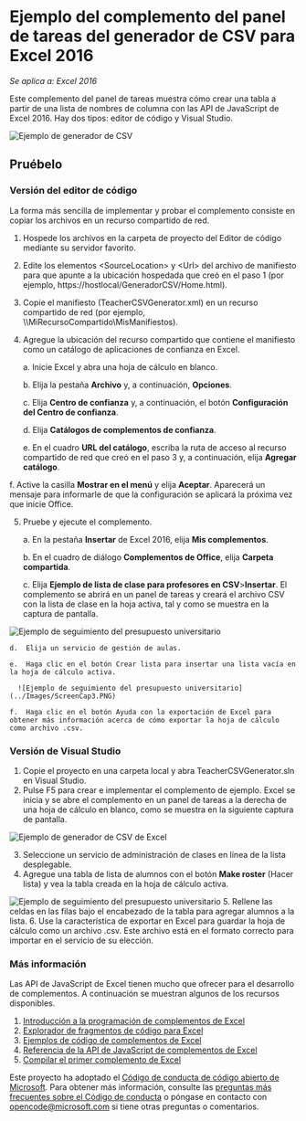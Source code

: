 ﻿---
page_type: sample
products:
- office-excel
- office-365
languages:
- javascript
extensions:
  contentType: samples
  technologies:
  - Add-ins
  createdDate: 10/15/2015 1:50:50 PM
---
# <a name="csv-generator-task-pane-add-in-sample-for-excel-2016"></a>Ejemplo del complemento del panel de tareas del generador de CSV para Excel 2016

_Se aplica a: Excel 2016_

Este complemento del panel de tareas muestra cómo crear una tabla a partir de una lista de nombres de columna con las API de JavaScript de Excel 2016. Hay dos tipos: editor de código y Visual Studio.

![Ejemplo de generador de CSV](../Images/ScreenCap1.PNG)

## <a name="try-it-out"></a>Pruébelo
### <a name="code-editor-version"></a>Versión del editor de código

La forma más sencilla de implementar y probar el complemento consiste en copiar los archivos en un recurso compartido de red.

1.  Hospede los archivos en la carpeta de proyecto del Editor de código mediante su servidor favorito.
2.  Edite los elementos \<SourceLocation\> y \<Url\> del archivo de manifiesto para que apunte a la ubicación hospedada que creó en el paso 1 (por ejemplo, https://hostlocal/GeneradorCSV/Home.html).
3.  Copie el manifiesto (TeacherCSVGenerator.xml) en un recurso compartido de red (por ejemplo, \\\MiRecursoCompartido\MisManifiestos).
4.  Agregue la ubicación del recurso compartido que contiene el manifiesto como un catálogo de aplicaciones de confianza en Excel.

    a.  Inicie Excel y abra una hoja de cálculo en blanco.

    b.  Elija la pestaña **Archivo** y, a continuación, **Opciones**.

    c.  Elija **Centro de confianza** y, a continuación, el botón **Configuración del Centro de confianza**.

    d.  Elija **Catálogos de complementos de confianza**.

    e.  En el cuadro **URL del catálogo**, escriba la ruta de acceso al recurso compartido de red que creó en el paso 3 y, a continuación, elija **Agregar catálogo**.

   f. Active la casilla **Mostrar en el menú** y elija **Aceptar**. Aparecerá un mensaje para informarle de que la configuración se aplicará la próxima vez que inicie Office.

5.  Pruebe y ejecute el complemento.

    a.  En la pestaña **Insertar** de Excel 2016, elija **Mis complementos**.

    b.  En el cuadro de diálogo **Complementos de Office**, elija **Carpeta compartida**.

    c.  Elija **Ejemplo de lista de clase para profesores en CSV**>**Insertar**. El complemento se abrirá en un panel de tareas y creará el archivo CSV con la lista de clase en la hoja activa, tal y como se muestra en la captura de pantalla.

   ![Ejemplo de seguimiento del presupuesto universitario](../Images/ScreenCap2.PNG)

    d.  Elija un servicio de gestión de aulas.

    e.  Haga clic en el botón Crear lista para insertar una lista vacía en la hoja de cálculo activa.

      ![Ejemplo de seguimiento del presupuesto universitario](../Images/ScreenCap3.PNG)

    f.  Haga clic en el botón Ayuda con la exportación de Excel para obtener más información acerca de cómo exportar la hoja de cálculo como archivo .csv.


### <a name="visual-studio-version"></a>Versión de Visual Studio
1.  Copie el proyecto en una carpeta local y abra TeacherCSVGenerator.sln en Visual Studio.
2.  Pulse F5 para crear e implementar el complemento de ejemplo. Excel se inicia y se abre el complemento en un panel de tareas a la derecha de una hoja de cálculo en blanco, como se muestra en la siguiente captura de pantalla.

  ![Ejemplo de generador de CSV de Excel](../Images/ScreenCap1.PNG)

3.  Seleccione un servicio de administración de clases en línea de la lista desplegable.
4.  Agregue una tabla de lista de alumnos con el botón **Make roster** (Hacer lista) y vea la tabla creada en la hoja de cálculo activa.

  ![Ejemplo de seguimiento del presupuesto universitario](../Images/ScreenCap3.PNG)
5.  Rellene las celdas en las filas bajo el encabezado de la tabla para agregar alumnos a la lista.
6.  Use la característica de exportar en Excel para guardar la hoja de cálculo como un archivo .csv. Este archivo está en el formato correcto para importar en el servicio de su elección.


### <a name="learn-more"></a>Más información

Las API de JavaScript de Excel tienen mucho que ofrecer para el desarrollo de complementos. A continuación se muestran algunos de los recursos disponibles.

1.  [Introducción a la programación de complementos de Excel](https://github.com/OfficeDev/office-js-docs/blob/master/excel/excel-add-ins-programming-overview.md)
2.  [Explorador de fragmentos de código para Excel](http://officesnippetexplorer.azurewebsites.net/#/snippets/excel)
3.  [Ejemplos de código de complementos de Excel](https://github.com/OfficeDev/office-js-docs/blob/master/excel/excel-add-ins-code-samples.md)
4.  [Referencia de la API de JavaScript de complementos de Excel](https://github.com/OfficeDev/office-js-docs/blob/master/excel/excel-add-ins-javascript-reference.md)
5.  [Compilar el primer complemento de Excel](https://github.com/OfficeDev/office-js-docs/blob/master/excel/build-your-first-excel-add-in.md)


Este proyecto ha adoptado el [Código de conducta de código abierto de Microsoft](https://opensource.microsoft.com/codeofconduct/). Para obtener más información, consulte las [preguntas más frecuentes sobre el Código de conducta](https://opensource.microsoft.com/codeofconduct/faq/) o póngase en contacto con [opencode@microsoft.com](mailto:opencode@microsoft.com) si tiene otras preguntas o comentarios.
